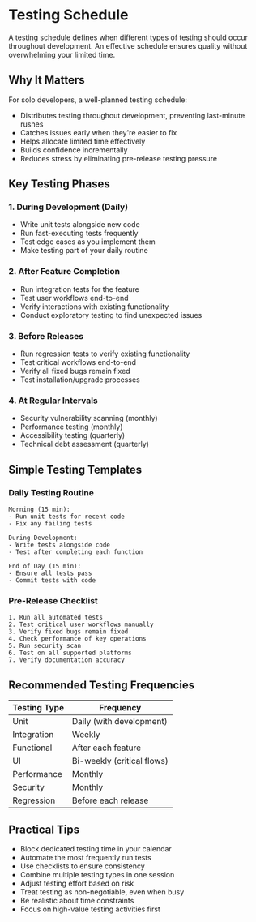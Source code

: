 # Testing Schedule

A testing schedule defines when different types of testing should occur throughout development. An effective schedule ensures quality without overwhelming your limited time.

## Why It Matters

For solo developers, a well-planned testing schedule:
- Distributes testing throughout development, preventing last-minute rushes
- Catches issues early when they're easier to fix
- Helps allocate limited time effectively
- Builds confidence incrementally
- Reduces stress by eliminating pre-release testing pressure

## Key Testing Phases

### 1. During Development (Daily)

- Write unit tests alongside new code
- Run fast-executing tests frequently
- Test edge cases as you implement them
- Make testing part of your daily routine

### 2. After Feature Completion

- Run integration tests for the feature
- Test user workflows end-to-end
- Verify interactions with existing functionality
- Conduct exploratory testing to find unexpected issues

### 3. Before Releases

- Run regression tests to verify existing functionality
- Test critical workflows end-to-end
- Verify all fixed bugs remain fixed
- Test installation/upgrade processes

### 4. At Regular Intervals

- Security vulnerability scanning (monthly)
- Performance testing (monthly)
- Accessibility testing (quarterly)
- Technical debt assessment (quarterly)

## Simple Testing Templates

### Daily Testing Routine

```
Morning (15 min):
- Run unit tests for recent code
- Fix any failing tests

During Development:
- Write tests alongside code
- Test after completing each function

End of Day (15 min):
- Ensure all tests pass
- Commit tests with code
```

### Pre-Release Checklist

```
1. Run all automated tests
2. Test critical user workflows manually
3. Verify fixed bugs remain fixed
4. Check performance of key operations
5. Run security scan
6. Test on all supported platforms
7. Verify documentation accuracy
```

## Recommended Testing Frequencies

| Testing Type | Frequency |
|--------------|-----------|
| Unit | Daily (with development) |
| Integration | Weekly |
| Functional | After each feature |
| UI | Bi-weekly (critical flows) |
| Performance | Monthly |
| Security | Monthly |
| Regression | Before each release |

## Practical Tips

- Block dedicated testing time in your calendar
- Automate the most frequently run tests
- Use checklists to ensure consistency
- Combine multiple testing types in one session
- Adjust testing effort based on risk
- Treat testing as non-negotiable, even when busy
- Be realistic about time constraints
- Focus on high-value testing activities first
